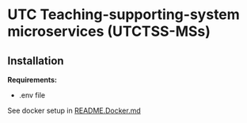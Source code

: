 # UTC Teaching-supporting-system microservices (UTCTSS-MSs)

## Installation
**Requirements:**
- .env file

See docker setup in [README.Docker.md](./README.Docker.md)
